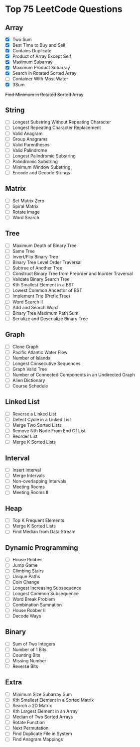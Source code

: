 # Top 75 LeetCode Questions

## Array
- [x] Two Sum 
- [x] Best Time to Buy and Sell
- [x] Contains Duplicate
- [x] Product of Array Except Self
- [x] Maximum Subarray
- [x] Maximum Product Subarray
- [x] Search in Rotated Sorted Array 
- [ ] Container With Most Water
- [x] 3Sum

~~Find Minimum in Rotated Sorted Array~~

## String
- [ ] Longest Substring Without Repeating Character
- [ ] Longest Repeating Character Replacement
- [ ] Valid Anagram
- [ ] Group Anagrams
- [ ] Valid Parentheses
- [ ] Valid Palindrome
- [ ] Longest Palindromic Substring
- [ ] Palindromic Substring
- [ ] Minimum Window Substring
- [ ] Encode and Decode Strings

## Matrix
- [ ] Set Matrix Zero
- [ ] Spiral Matrix
- [ ] Rotate Image
- [ ] Word Search

## Tree
- [ ] Maximum Depth of Binary Tree
- [ ] Same Tree
- [ ] Invert/Flip Binary Tree
- [ ] Binary Tree Level Order Traversal
- [ ] Subtree of Another Tree
- [ ] Construct Binary Tree from Preorder and Inorder Traversal
- [ ] Validate Binary Search Tree
- [ ] Kth Smallest Element in a BST
- [ ] Lowest Common Ancestor of BST
- [ ] Implement Trie (Prefix Tree)
- [ ] Word Search II
- [ ] Add and Search Word
- [ ] Binary Tree Maximum Path Sum
- [ ] Serialize and Deserialize Binary Tree

## Graph
- [ ] Clone Graph
- [ ] Pacific Atlantic Water Flow
- [ ] Number of Islands
- [ ] Longest Consecutive Sequences
- [ ] Graph Valid Tree
- [ ] Number of Connected Components in an Undirected Graph
- [ ] Alien Dictionary
- [ ] Course Schedule

## Linked List
- [ ] Reverse a Linked List
- [ ] Detect Cycle in a Linked List
- [ ] Merge Two Sorted Lists
- [ ] Remove Nth Node From End Of List
- [ ] Reorder List
- [ ] Merge K Sorted Lists

## Interval
- [ ] Insert Interval
- [ ] Merge Intervals
- [ ] Non-overlapping Intervals
- [ ] Meeting Rooms
- [ ] Meeting Rooms II

## Heap
- [ ] Top K Frequent Elements
- [ ] Merge K Sorted Lists
- [ ] Find Median from Data Stream

## Dynamic Programming
- [ ] House Robber
- [ ] Jump Game
- [ ] Climbing Stairs
- [ ] Unique Paths
- [ ] Coin Change
- [ ] Longest Increasing Subsequence
- [ ] Longest Common Subsequence
- [ ] Word Break Problem
- [ ] Combination Sumnation
- [ ] House Robber II
- [ ] Decode Ways

## Binary
- [ ] Sum of Two Integers
- [ ] Number of 1 Bits
- [ ] Counting Bits
- [ ] Missing Number
- [ ] Reverse Bits

## Extra
- [ ] Minimum Size Subarray Sum
- [ ] Kth Smallest Element in a Sorted Matrix
- [ ] Search a 2D Matrix
- [ ] Kth Largest Element in an Array
- [ ] Median of Two Sorted Arrays
- [ ] Rotate Function
- [ ] Next Permutation
- [ ] Find Duplicate File in System
- [ ] Find Anagram Mappings